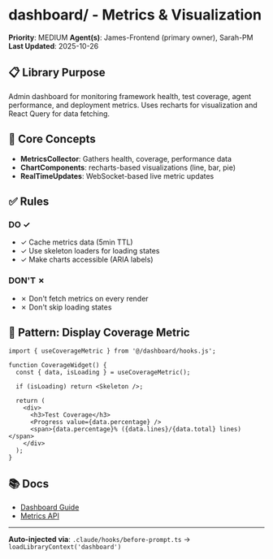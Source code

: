 # dashboard/ - Metrics & Visualization

**Priority**: MEDIUM
**Agent(s)**: James-Frontend (primary owner), Sarah-PM
**Last Updated**: 2025-10-26

## 📋 Library Purpose

Admin dashboard for monitoring framework health, test coverage, agent performance, and deployment metrics. Uses recharts for visualization and React Query for data fetching.

## 🎯 Core Concepts

- **MetricsCollector**: Gathers health, coverage, performance data
- **ChartComponents**: recharts-based visualizations (line, bar, pie)
- **RealTimeUpdates**: WebSocket-based live metric updates

## ✅ Rules

### DO ✓
- ✓ Cache metrics data (5min TTL)
- ✓ Use skeleton loaders for loading states
- ✓ Make charts accessible (ARIA labels)

### DON'T ✗
- ✗ Don't fetch metrics on every render
- ✗ Don't skip loading states

## 🔧 Pattern: Display Coverage Metric
```tsx
import { useCoverageMetric } from '@/dashboard/hooks.js';

function CoverageWidget() {
  const { data, isLoading } = useCoverageMetric();

  if (isLoading) return <Skeleton />;

  return (
    <div>
      <h3>Test Coverage</h3>
      <Progress value={data.percentage} />
      <span>{data.percentage}% ({data.lines}/{data.total} lines)</span>
    </div>
  );
}
```

## 📚 Docs
- [Dashboard Guide](../../docs/DASHBOARD.md)
- [Metrics API](../../docs/METRICS_API.md)

---

**Auto-injected via**: `.claude/hooks/before-prompt.ts` → `loadLibraryContext('dashboard')`
